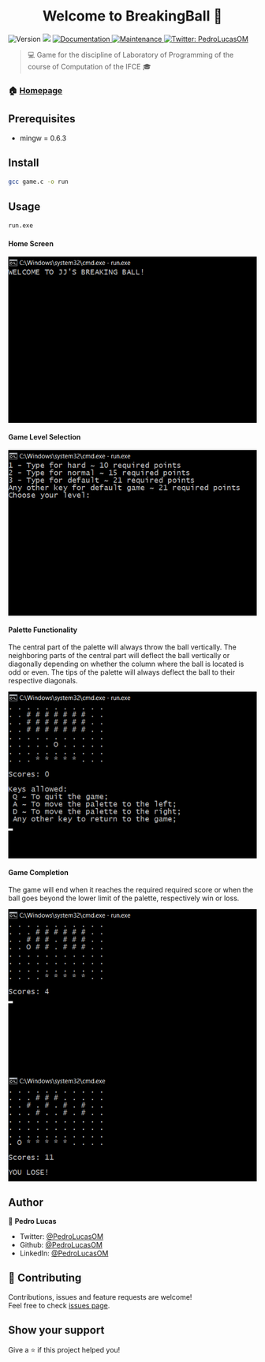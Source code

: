 <h1 align="center">Welcome to BreakingBall 👋</h1>
<p>
  <img alt="Version" src="https://img.shields.io/badge/version-1.0.0-blue.svg?cacheSeconds=2592000" />
  <img src="https://img.shields.io/badge/mingw-0.6.3-blue.svg" />
  <a href="https://github.com/PedroLucasOM/BreakingBall#readme" target="_blank">
    <img alt="Documentation" src="https://img.shields.io/badge/documentation-yes-green.svg" />
  </a>
  <a href="https://github.com/kefranabg/readme-md-generator/graphs/commit-activity" target="_blank">
    <img alt="Maintenance" src="https://img.shields.io/badge/maintained-yes-green.svg" />
  </a>
  <a href="https://twitter.com/PedroLucasOM" target="_blank">
    <img alt="Twitter: PedroLucasOM" src="https://img.shields.io/twitter/follow/PedroLucasOM.svg?style=social" />
  </a>
</p>

> :computer: Game for the discipline of Laboratory of Programming of the course of Computation of the IFCE :mortar_board:

### 🏠 [Homepage](https://github.com/PedroLucasOM/BreakingBall)

## Prerequisites

- mingw = 0.6.3

## Install

```sh
gcc game.c -o run
```

## Usage

```sh
run.exe
```

#### Home Screen

<img align="center" src="https://github.com/PedroLucasOM/BreakingBall/blob/master/images/1.png" />
<br />

#### Game Level Selection

<img align="center" src="https://github.com/PedroLucasOM/BreakingBall/blob/master/images/2.png" />
<br />

#### Palette Functionality

The central part of the palette will always throw the ball vertically.
The neighboring parts of the central part will deflect the ball vertically or diagonally depending on whether the column where the ball is located is odd or even.
The tips of the palette will always deflect the ball to their respective diagonals.

<img align="center" src="https://github.com/PedroLucasOM/BreakingBall/blob/master/images/3.png" />
<br />

#### Game Completion

The game will end when it reaches the required required score or when the ball goes beyond the lower limit of the palette, respectively win or loss.

<img align="center" src="https://github.com/PedroLucasOM/BreakingBall/blob/master/images/4.png" />
<br />

<img align="center" src="https://github.com/PedroLucasOM/BreakingBall/blob/master/images/5.png" />
<br />

## Author

👤 **Pedro Lucas**

* Twitter: [@PedroLucasOM](https://twitter.com/PedroLucasOM)
* Github: [@PedroLucasOM](https://github.com/PedroLucasOM)
* LinkedIn: [@PedroLucasOM](https://linkedin.com/in/PedroLucasOM)

## 🤝 Contributing

Contributions, issues and feature requests are welcome!<br />Feel free to check [issues page](https://github.com/PedroLucasOM/BreakingBall/issues). 

## Show your support

Give a ⭐️ if this project helped you!
